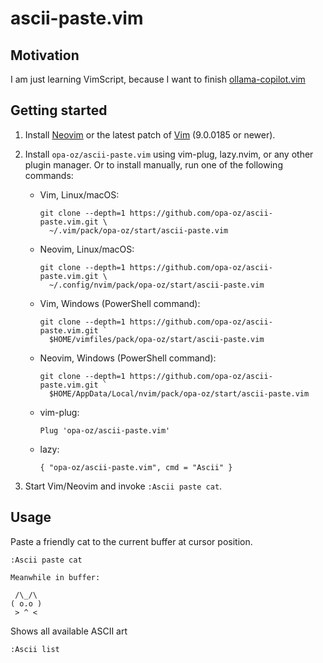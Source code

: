 # ascii-paste.vim

## Motivation
I am just learning VimScript, because I want to finish [ollama-copilot.vim](https://github.com/opa-oz/ollama-copilot.vim)

## Getting started

1.  Install [Neovim][] or the latest patch of [Vim][] (9.0.0185 or newer).

2.  Install `opa-oz/ascii-paste.vim` using vim-plug, lazy.nvim, or any other
    plugin manager.  Or to install manually, run one of the following
    commands:

    * Vim, Linux/macOS:

          git clone --depth=1 https://github.com/opa-oz/ascii-paste.vim.git \
            ~/.vim/pack/opa-oz/start/ascii-paste.vim

    * Neovim, Linux/macOS:

          git clone --depth=1 https://github.com/opa-oz/ascii-paste.vim.git \
            ~/.config/nvim/pack/opa-oz/start/ascii-paste.vim

    * Vim, Windows (PowerShell command):

          git clone --depth=1 https://github.com/opa-oz/ascii-paste.vim.git `
            $HOME/vimfiles/pack/opa-oz/start/ascii-paste.vim

    * Neovim, Windows (PowerShell command):

          git clone --depth=1 https://github.com/opa-oz/ascii-paste.vim.git `
            $HOME/AppData/Local/nvim/pack/opa-oz/start/ascii-paste.vim

    * vim-plug:

          Plug 'opa-oz/ascii-paste.vim'

    * lazy:

          { "opa-oz/ascii-paste.vim", cmd = "Ascii" }

3.  Start Vim/Neovim and invoke `:Ascii paste cat`.

[Neovim]: https://github.com/neovim/neovim/releases/latest
[Vim]: https://github.com/vim/vim

## Usage

Paste a friendly cat to the current buffer at cursor position.
```vim
:Ascii paste cat

Meanwhile in buffer:

 /\_/\  
( o.o ) 
 > ^ <
```

Shows all available ASCII art
```vim
:Ascii list

```
